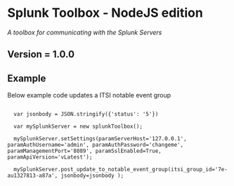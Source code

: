 # Splunk Toolbox - NodeJS edition
_A toolbox for communicating with the Splunk Servers_

## Version = 1.0.0



## Example



Below example code updates a ITSI notable event group
```

  var jsonbody = JSON.stringify({'status': '5'})

  var mySplunkServer = new splunkToolbox();

  mySplunkServer.setSettings(paramServerHost='127.0.0.1', paramAuthUsername='admin', paramAuthPassword='changeme', paramManagementPort='8089', paramSslEnabled=True, paramApiVersion='vLatest');

  mySplunkServer.post_update_to_notable_event_group(itsi_group_id='7e-au1327813-a87a', jsonbody=jsonbody ); 
```